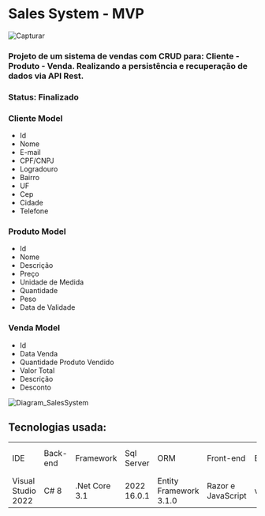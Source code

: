<h1>Sales System - MVP</h1>

![Capturar](https://github.com/AndreiCastro/SalesSystem/assets/25482574/e33c1389-da4e-41a8-9e61-b42f97eeed8a)

### Projeto de um sistema de vendas com CRUD para: Cliente - Produto - Venda. Realizando a persistência e recuperação de dados via API Rest.

### Status: Finalizado

### Cliente Model
* Id
* Nome
* E-mail
* CPF/CNPJ
* Logradouro
* Bairro
* UF
* Cep
* Cidade
* Telefone

### Produto Model
* Id
* Nome
* Descrição
* Preço
* Unidade de Medida
* Quantidade
* Peso
* Data de Validade

### Venda Model
* Id
* Data Venda
* Quantidade Produto Vendido
* Valor Total
* Descrição
* Desconto
  
![Diagram_SalesSystem](https://github.com/AndreiCastro/SalesSystem/assets/25482574/48382f70-d4a0-4e83-ac13-a7ca9beb3b0a)


## Tecnologias usada:
<table>
  <tr>
    <td>IDE</td>    
    <td>Back-end</td>
    <td>Framework</td>
    <td>Sql Server</td>
    <td>ORM</td>
    <td>Front-end</td>
    <td>Bootstrap</td>
    <td>API</td>
    <td>Ferramenta para Requisições</td>
  </tr>
  <tr>
    <td>Visual Studio 2022</td>
    <td>C# 8</td>
    <td>.Net Core 3.1</td>
    <td>2022 16.0.1</td>
    <td>Entity Framework 3.1.0</td>
    <td>Razor e JavaScript</td>
    <td>v4.3.1</td>
    <td>Rest</td>
    <td>PostMan 10.18.6</td>
  </tr>
</table>
 
